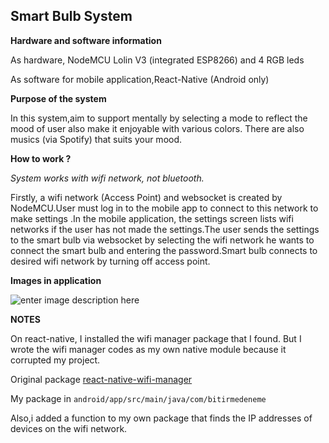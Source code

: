 ## Smart Bulb System
**Hardware and software information** 

As hardware, NodeMCU Lolin V3 (integrated ESP8266) and 4 RGB leds

As software for mobile application,React-Native (Android only)

**Purpose of the system** 

In this system,aim to support mentally by selecting a mode to reflect the mood of user also make it enjoyable with various colors. There are also musics (via Spotify) that suits your mood.

**How to work ?** 

*System works with wifi network, not bluetooth.*

Firstly, a wifi network (Access Point) and websocket is created by NodeMCU.User must log in to the mobile app to connect to this network to make settings .In the mobile application, the settings screen lists wifi networks if the user has not made the settings.The user sends the settings to the smart bulb via websocket by selecting the wifi network he wants to connect the smart bulb and entering the password.Smart bulb connects to desired wifi network by turning off access point.

**Images in application** 

![enter image description here](https://i.ibb.co/nggx1Ln/app-images.png)

**NOTES** 

On react-native, I installed the wifi manager package that I found. But I wrote the wifi manager codes as my own native module because it corrupted my project.

Original package [react-native-wifi-manager](https://github.com/skierkowski/react-native-wifi-manager)

My package in `android/app/src/main/java/com/bitirmedeneme`

Also,i added a function to my own package that finds the IP addresses of devices on the wifi network.
